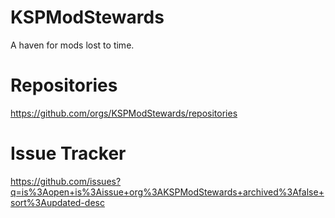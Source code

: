 # KSPModStewards

A haven for mods lost to time.

# Repositories

https://github.com/orgs/KSPModStewards/repositories

# Issue Tracker

https://github.com/issues?q=is%3Aopen+is%3Aissue+org%3AKSPModStewards+archived%3Afalse+sort%3Aupdated-desc
